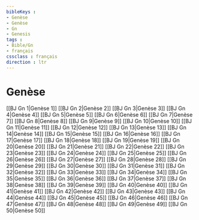 ```yaml
---
bibleKeys : 
- Genèse
- Genèse
- Gn
- Genesis
tags : 
- Bible/Gn
- français
cssclass : français
direction : ltr
---
```


# Genèse

[[BJ Gn 1|Genèse 1]]
[[BJ Gn 2|Genèse 2]]
[[BJ Gn 3|Genèse 3]]
[[BJ Gn 4|Genèse 4]]
[[BJ Gn 5|Genèse 5]]
[[BJ Gn 6|Genèse 6]]
[[BJ Gn 7|Genèse 7]]
[[BJ Gn 8|Genèse 8]]
[[BJ Gn 9|Genèse 9]]
[[BJ Gn 10|Genèse 10]]
[[BJ Gn 11|Genèse 11]]
[[BJ Gn 12|Genèse 12]]
[[BJ Gn 13|Genèse 13]]
[[BJ Gn 14|Genèse 14]]
[[BJ Gn 15|Genèse 15]]
[[BJ Gn 16|Genèse 16]]
[[BJ Gn 17|Genèse 17]]
[[BJ Gn 18|Genèse 18]]
[[BJ Gn 19|Genèse 19]]
[[BJ Gn 20|Genèse 20]]
[[BJ Gn 21|Genèse 21]]
[[BJ Gn 22|Genèse 22]]
[[BJ Gn 23|Genèse 23]]
[[BJ Gn 24|Genèse 24]]
[[BJ Gn 25|Genèse 25]]
[[BJ Gn 26|Genèse 26]]
[[BJ Gn 27|Genèse 27]]
[[BJ Gn 28|Genèse 28]]
[[BJ Gn 29|Genèse 29]]
[[BJ Gn 30|Genèse 30]]
[[BJ Gn 31|Genèse 31]]
[[BJ Gn 32|Genèse 32]]
[[BJ Gn 33|Genèse 33]]
[[BJ Gn 34|Genèse 34]]
[[BJ Gn 35|Genèse 35]]
[[BJ Gn 36|Genèse 36]]
[[BJ Gn 37|Genèse 37]]
[[BJ Gn 38|Genèse 38]]
[[BJ Gn 39|Genèse 39]]
[[BJ Gn 40|Genèse 40]]
[[BJ Gn 41|Genèse 41]]
[[BJ Gn 42|Genèse 42]]
[[BJ Gn 43|Genèse 43]]
[[BJ Gn 44|Genèse 44]]
[[BJ Gn 45|Genèse 45]]
[[BJ Gn 46|Genèse 46]]
[[BJ Gn 47|Genèse 47]]
[[BJ Gn 48|Genèse 48]]
[[BJ Gn 49|Genèse 49]]
[[BJ Gn 50|Genèse 50]]
